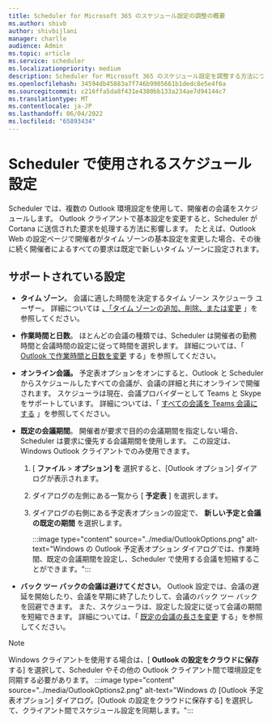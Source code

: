 ```yaml
---
title: Scheduler for Microsoft 365 のスケジュール設定の調整の概要
ms.author: shivb
author: shivbijlani
manager: charlle
audience: Admin
ms.topic: article
ms.service: scheduler
ms.localizationpriority: medium
description: Scheduler for Microsoft 365 のスケジュール設定を調整する方法について説明します。
ms.openlocfilehash: 34594db45883a7f746b9905661b1dedc8e5e4f6a
ms.sourcegitcommit: c216ffa5da8f431e4380bb133a234ae7d94144c7
ms.translationtype: MT
ms.contentlocale: ja-JP
ms.lasthandoff: 06/04/2022
ms.locfileid: "65893434"
---
```

# <a name="scheduling-preferences-used-by-scheduler"></a>Scheduler で使用されるスケジュール設定

Scheduler では、複数の Outlook 環境設定を使用して、開催者の会議をスケジュールします。 Outlook クライアントで基本設定を変更すると、Scheduler が Cortana に送信された要求を処理する方法に影響します。 たとえば、Outlook Web の設定ページで開催者がタイム ゾーンの基本設定を変更した場合、その後に続く開催者によるすべての要求は既定で新しいタイム ゾーンに設定されます。

## <a name="supported-settings"></a>サポートされている設定

- **タイム ゾーン**。 会議に適した時間を決定するタイム ゾーン スケジューラ ユーザー。 詳細については [、「タイム ゾーンの追加、削除、または変更](https://support.microsoft.com/en-us/office/add-remove-or-change-time-zones-5ab3e10e-5a6c-46af-ab48-156fedf70c04) 」を参照してください。

- **作業時間と日数**。 ほとんどの会議の種類では、Scheduler は開催者の勤務時間と会議時間の設定に従って時間を選択します。 詳細については、「 [Outlook で作業時間と日数を変更](https://support.microsoft.com/en-us/office/change-your-work-hours-and-days-in-outlook-a27f261d-0681-415f-8ac1-388ab21e833f) する」を参照してください。

- **オンライン会議。** 予定表オプションをオンにすると、Outlook と Scheduler からスケジュールしたすべての会議が、会議の詳細と共にオンラインで開催されます。 スケジューラは現在、会議プロバイダーとして Teams と Skype をサポートしています。 詳細については、「 [すべての会議を Teams 会議にする](https://support.microsoft.com/en-us/office/schedule-a-teams-meeting-from-outlook-883cc15c-580f-441a-92ea-0992c00a9b0f#bkmk_makeallteamsmtngs) 」を参照してください。

- **既定の会議期間**。 開催者が要求で目的の会議期間を指定しない場合、Scheduler は要求に優先する会議期間を使用します。 この設定は、Windows Outlook クライアントでのみ使用できます。

   1. [ **ファイル** > **オプション] を** 選択すると、[Outlook オプション] ダイアログが表示されます。

   2. ダイアログの左側にある一覧から [ **予定表** ] を選択します。

   3. ダイアログの右側にある予定表オプションの設定で、 **新しい予定と会議の既定の期間** を選択します。

      :::image type="content" source="../media/OutlookOptions.png" alt-text="Windows の Outlook 予定表オプション ダイアログでは、作業時間、既定の会議期間を設定し、Scheduler で使用する会議を短縮することができます。":::

- **バック ツー バックの会議は避けてください**。 Outlook 設定では、会議の遅延を開始したり、会議を早期に終了したりして、会議のバック ツー バックを回避できます。 また、スケジューラは、設定した設定に従って会議の期間を短縮できます。 詳細については、「 [既定の会議の長さを変更](https://techcommunity.microsoft.com/t5/hybrid-work/change-default-meeting-length-in-outlook-avoid-back-to-back/m-p/1247361) する」を参照してください。

> [!NOTE]
> Windows クライアントを使用する場合は、[ **Outlook の設定をクラウドに保存** する] を選択して、Scheduler やその他の Outlook クライアント間で環境設定を同期する必要があります。
> :::image type="content" source="../media/OutlookOptions2.png" alt-text="Windows の [Outlook 予定表オプション] ダイアログ。[Outlook の設定をクラウドに保存する] を選択して、クライアント間でスケジュール設定を同期します。":::
